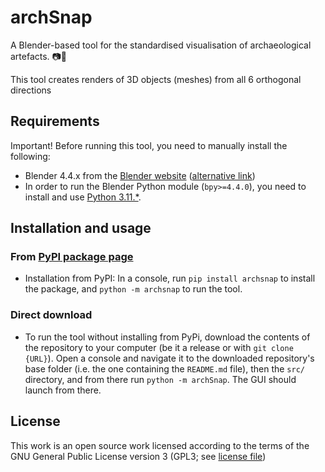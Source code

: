 # archSnap

A Blender-based tool for the standardised visualisation of archaeological artefacts. 📷🏺

This tool creates renders of 3D objects (meshes) from all 6 orthogonal directions

## Requirements

Important! Before running this tool, you need to manually install the following:
- Blender 4.4.x from the [Blender website](https://www.blender.org/download/) ([alternative link](https://download.blender.org/release/Blender4.4/))
- In order to run the Blender Python module (`bpy>=4.4.0`), you need to install and use [Python 3.11.*](https://www.python.org/downloads/).

## Installation and usage

### From [PyPI package page]()

- Installation from PyPI: In a console, run `pip install archsnap` to install the package, and `python -m archsnap` to run the tool.

### Direct download

- To run the tool without installing from PyPi, download the contents of the repository to your computer (be it a release or with `git clone {URL}`). Open a console and navigate it to the downloaded repository's base folder (i.e. the one containing the `README.md` file), then the `src/` directory, and from there run `python -m archSnap`. The GUI should launch from there.

## License

This work is an open source work licensed according to the terms of the GNU General Public License version 3 (GPL3; see [license file](LICENSE))
